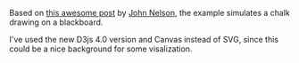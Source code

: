 Based on [this awesome post](https://adventuresinmapping.wordpress.com/2016/06/10/how-to-united-states-of-craigslist-chalkboard-map/) by [John Nelson](https://twitter.com/John_M_Nelson), the example simulates a chalk drawing on a blackboard.

I've used the new D3js 4.0 version and Canvas instead of SVG, since this could be a nice background for some visalization.
